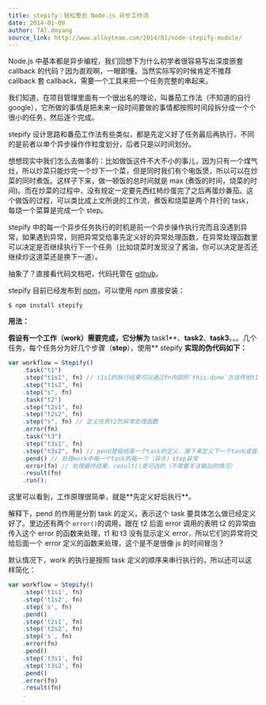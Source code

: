 ```yaml
---
title: stepify：轻松整合 Node.js 异步工作流
date: 2014-01-09
author: TAT.dmyang
source_link: http://www.alloyteam.com/2014/01/node-stepify-module/
---
```


<!-- {% raw %} - for jekyll -->

Node.js 中基本都是异步编程，我们回想下为什么初学者很容易写出深度嵌套 callback 的代码？因为直观啊，一眼即懂。当然实际写的时候肯定不推荐 callback 套 callback，需要一个工具来把一个任务完整的串起来。

我们知道，在项目管理里面有一个很出名的理论，叫番茄工作法（不知道的自行 google），它所做的事情是把未来一段时间要做的事情都按照时间段拆分成一个个很小的任务，然后逐个完成。

stepify 设计思路和番茄工作法有些类似，都是先定义好了任务最后再执行，不同的是前者以单个异步操作作粒度划分，后者只是以时间划分。

想想现实中我们怎么去做事的：比如做饭这件不大不小的事儿，因为只有一个煤气灶，所以炒菜只能炒完一个炒下一个菜，但是同时我们有个电饭煲，所以可以在炒菜的同时煮饭。这样子下来，做一顿饭的总时间就是 max (煮饭的时间，烧菜的时间)。而在炒菜的过程中，没有规定一定要先西红柿炒蛋完了之后再蛋炒番茄。这个做饭的过程，可以类比成上文所说的工作流，煮饭和烧菜是两个并行的 task，每烧一个菜算是完成一个 step。

stepify 中的每一个异步任务执行的时机是前一个异步操作执行完而且没遇到异常，如果遇到异常，则把异常交给事先定义好的异常处理函数，在异常处理函数里可以决定是否继续执行下一个任务（比如烧菜时发现没了酱油，你可以决定是否还继续炒这道菜还是换下一道）。

抽象了？直接看代码文档吧，代码托管在 [github](https://github.com/chemdemo/node-stepify "stepify")。

stepify 目前已经发布到 [npm](https://npmjs.org/package/stepify "stepify")，可以使用 npm 直接安装：

    $ npm install stepify

**用法：**

**假设有一个工作（**work**）需要完成，它分解为** task1**、**task2**、**task3**。。。几个任务，每个任务分为好几个步骤（**step**），使用** stepify **实现的伪代码如下：**

```javascript
var workflow = Stepify()
    .task("t1")
    .step("t1s1", fn) // t1s1的执行结果可以通过fn内部的`this.done`方法传给t1s2，下同
    .step("t1s2", fn)
    .step("s", fn)
    .task("t2")
    .step("t2s1", fn)
    .step("t2s2", fn)
    .step("s", fn) // 定义任务t2的异常处理函数
    .error(fn)
    .task("t3")
    .step("t3s1", fn)
    .step("t3s2", fn) // pend是指结束一个task的定义，接下来定义下一个task或者一些公共方法 // task里边其实会先调用下pend以自动结束上一个task的定义
    .pend() // 处理work中每一个task的每一个（异步）step异常
    .error(fn) // 处理最终结果，result()是可选的（不需要关注输出的情况）
    .result(fn)
    .run();
```

这里可以看到，工作原理很简单，就是\*\*先定义好后执行\*\*。

解释下，pend 的作用是分割 task 的定义，表示这个 task 要具体怎么做已经定义好了。里边还有两个 `error()`的调用，跟在 t2 后面 error 调用的表明 t2 的异常由传入这个 error 的函数来处理，t1 和 t3 没有显示定义 error，所以它们的异常将交给后面一个 error 定义的函数来处理，这个是不是很像 js 的时间冒泡？

默认情况下，work 的执行是按照 task 定义的顺序来串行执行的，所以还可以这样简化：

```javascript
var workflow = Stepify()
    .step('t1s1', fn)
    .step('t1s2', fn)
    .step('s', fn)
    .pend()
    .step('t2s1', fn)
    .step('t2s2', fn)
    .step('s', fn)
    .error(fn)
    .pend()
    .step('t3s1', fn)
    .step('t3s2', fn)
    .pend()
    .error(fn)
    .result(fn)
    .
```


<!-- {% endraw %} - for jekyll -->